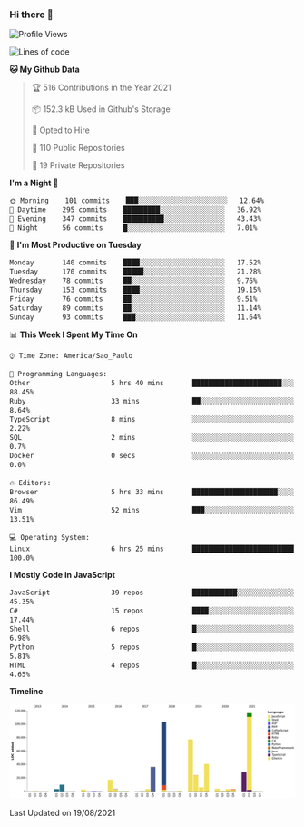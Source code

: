 ### Hi there 👋

<!--START_SECTION:waka-->
![Profile Views](http://img.shields.io/badge/Profile%20Views-0-blue)

![Lines of code](https://img.shields.io/badge/From%20Hello%20World%20I%27ve%20Written-485938%20lines%20of%20code-blue)

**🐱 My Github Data** 

> 🏆 516 Contributions in the Year 2021
 > 
> 📦 152.3 kB Used in Github's Storage 
 > 
> 💼 Opted to Hire
 > 
> 📜 110 Public Repositories 
 > 
> 🔑 19 Private Repositories  
 > 
**I'm a Night 🦉** 

```text
🌞 Morning    101 commits    ███░░░░░░░░░░░░░░░░░░░░░░   12.64% 
🌆 Daytime    295 commits    █████████░░░░░░░░░░░░░░░░   36.92% 
🌃 Evening    347 commits    ██████████░░░░░░░░░░░░░░░   43.43% 
🌙 Night      56 commits     █░░░░░░░░░░░░░░░░░░░░░░░░   7.01%

```
📅 **I'm Most Productive on Tuesday** 

```text
Monday       140 commits    ████░░░░░░░░░░░░░░░░░░░░░   17.52% 
Tuesday      170 commits    █████░░░░░░░░░░░░░░░░░░░░   21.28% 
Wednesday    78 commits     ██░░░░░░░░░░░░░░░░░░░░░░░   9.76% 
Thursday     153 commits    ████░░░░░░░░░░░░░░░░░░░░░   19.15% 
Friday       76 commits     ██░░░░░░░░░░░░░░░░░░░░░░░   9.51% 
Saturday     89 commits     ██░░░░░░░░░░░░░░░░░░░░░░░   11.14% 
Sunday       93 commits     ███░░░░░░░░░░░░░░░░░░░░░░   11.64%

```


📊 **This Week I Spent My Time On** 

```text
⌚︎ Time Zone: America/Sao_Paulo

💬 Programming Languages: 
Other                    5 hrs 40 mins       ██████████████████████░░░   88.45% 
Ruby                     33 mins             ██░░░░░░░░░░░░░░░░░░░░░░░   8.64% 
TypeScript               8 mins              ░░░░░░░░░░░░░░░░░░░░░░░░░   2.22% 
SQL                      2 mins              ░░░░░░░░░░░░░░░░░░░░░░░░░   0.7% 
Docker                   0 secs              ░░░░░░░░░░░░░░░░░░░░░░░░░   0.0%

🔥 Editors: 
Browser                  5 hrs 33 mins       █████████████████████░░░░   86.49% 
Vim                      52 mins             ███░░░░░░░░░░░░░░░░░░░░░░   13.51%

💻 Operating System: 
Linux                    6 hrs 25 mins       █████████████████████████   100.0%

```

**I Mostly Code in JavaScript** 

```text
JavaScript               39 repos            ███████████░░░░░░░░░░░░░░   45.35% 
C#                       15 repos            ████░░░░░░░░░░░░░░░░░░░░░   17.44% 
Shell                    6 repos             █░░░░░░░░░░░░░░░░░░░░░░░░   6.98% 
Python                   5 repos             █░░░░░░░░░░░░░░░░░░░░░░░░   5.81% 
HTML                     4 repos             █░░░░░░░░░░░░░░░░░░░░░░░░   4.65%

```


**Timeline**

![Chart not found](https://raw.githubusercontent.com/jampow/jampow/master/charts/bar_graph.png) 


 Last Updated on 19/08/2021
<!--END_SECTION:waka-->
